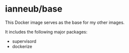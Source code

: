 # ianneub/base

This Docker image serves as the base for my other images.

It includes the following major packages:

* supervisord
* dockerize
